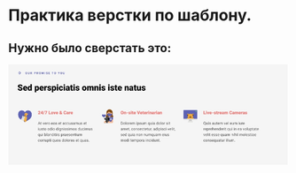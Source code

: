 # Практика верстки по шаблону.

## Нужно было сверстать это:
![Шаблон](https://github.com/JennieDry/Practice/blob/master/The_goal.jpg)
